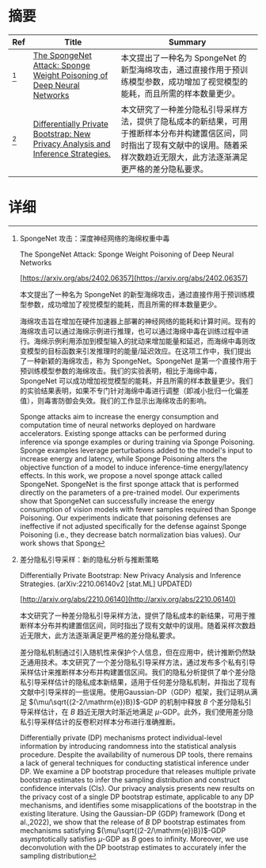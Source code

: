 # 摘要

| Ref | Title | Summary |
| --- | --- | --- |
| [^1] | [The SpongeNet Attack: Sponge Weight Poisoning of Deep Neural Networks](https://arxiv.org/abs/2402.06357) | 本文提出了一种名为 SpongeNet 的新型海绵攻击，通过直接作用于预训练模型参数，成功增加了视觉模型的能耗，而且所需的样本数量更少。 |
| [^2] | [Differentially Private Bootstrap: New Privacy Analysis and Inference Strategies.](http://arxiv.org/abs/2210.06140) | 本文研究了一种差分隐私引导采样方法，提供了隐私成本的新结果，可用于推断样本分布并构建置信区间，同时指出了现有文献中的误用。随着采样次数趋近无限大，此方法逐渐满足更严格的差分隐私要求。 |

# 详细

[^1]: SpongeNet 攻击：深度神经网络的海绵权重中毒

    The SpongeNet Attack: Sponge Weight Poisoning of Deep Neural Networks

    [https://arxiv.org/abs/2402.06357](https://arxiv.org/abs/2402.06357)

    本文提出了一种名为 SpongeNet 的新型海绵攻击，通过直接作用于预训练模型参数，成功增加了视觉模型的能耗，而且所需的样本数量更少。

    

    海绵攻击旨在增加在硬件加速器上部署的神经网络的能耗和计算时间。现有的海绵攻击可以通过海绵示例进行推理，也可以通过海绵中毒在训练过程中进行。海绵示例利用添加到模型输入的扰动来增加能量和延迟，而海绵中毒则改变模型的目标函数来引发推理时的能量/延迟效应。在这项工作中，我们提出了一种新颖的海绵攻击，称为 SpongeNet。SpongeNet 是第一个直接作用于预训练模型参数的海绵攻击。我们的实验表明，相比于海绵中毒，SpongeNet 可以成功增加视觉模型的能耗，并且所需的样本数量更少。我们的实验结果表明，如果不专门针对海绵中毒进行调整（即减小批归一化偏差值），则毒害防御会失效。我们的工作显示出海绵攻击的影响。

    Sponge attacks aim to increase the energy consumption and computation time of neural networks deployed on hardware accelerators. Existing sponge attacks can be performed during inference via sponge examples or during training via Sponge Poisoning. Sponge examples leverage perturbations added to the model's input to increase energy and latency, while Sponge Poisoning alters the objective function of a model to induce inference-time energy/latency effects.   In this work, we propose a novel sponge attack called SpongeNet. SpongeNet is the first sponge attack that is performed directly on the parameters of a pre-trained model. Our experiments show that SpongeNet can successfully increase the energy consumption of vision models with fewer samples required than Sponge Poisoning. Our experiments indicate that poisoning defenses are ineffective if not adjusted specifically for the defense against Sponge Poisoning (i.e., they decrease batch normalization bias values). Our work shows that Spong
    
[^2]: 差分隐私引导采样：新的隐私分析与推断策略

    Differentially Private Bootstrap: New Privacy Analysis and Inference Strategies. (arXiv:2210.06140v2 [stat.ML] UPDATED)

    [http://arxiv.org/abs/2210.06140](http://arxiv.org/abs/2210.06140)

    本文研究了一种差分隐私引导采样方法，提供了隐私成本的新结果，可用于推断样本分布并构建置信区间，同时指出了现有文献中的误用。随着采样次数趋近无限大，此方法逐渐满足更严格的差分隐私要求。

    

    差分隐私机制通过引入随机性来保护个人信息，但在应用中，统计推断仍然缺乏通用技术。本文研究了一个差分隐私引导采样方法，通过发布多个私有引导采样估计来推断样本分布并构建置信区间。我们的隐私分析提供了单个差分隐私引导采样估计的隐私成本新结果，适用于任何差分隐私机制，并指出了现有文献中引导采样的一些误用。使用Gaussian-DP（GDP）框架，我们证明从满足 $(\mu/\sqrt{(2-2/\mathrm{e})B})$-GDP 的机制中释放 $B$ 个差分隐私引导采样估计，在 $B$ 趋近无限大时渐近地满足 $\mu$-GDP。此外，我们使用差分隐私引导采样估计的反卷积对样本分布进行准确推断。

    Differentially private (DP) mechanisms protect individual-level information by introducing randomness into the statistical analysis procedure. Despite the availability of numerous DP tools, there remains a lack of general techniques for conducting statistical inference under DP. We examine a DP bootstrap procedure that releases multiple private bootstrap estimates to infer the sampling distribution and construct confidence intervals (CIs). Our privacy analysis presents new results on the privacy cost of a single DP bootstrap estimate, applicable to any DP mechanisms, and identifies some misapplications of the bootstrap in the existing literature. Using the Gaussian-DP (GDP) framework (Dong et al.,2022), we show that the release of $B$ DP bootstrap estimates from mechanisms satisfying $(\mu/\sqrt{(2-2/\mathrm{e})B})$-GDP asymptotically satisfies $\mu$-GDP as $B$ goes to infinity. Moreover, we use deconvolution with the DP bootstrap estimates to accurately infer the sampling distribution
    

